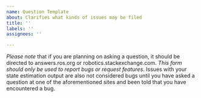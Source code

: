 ```yaml
---
name: Question Template
about: Clarifies what kinds of issues may be filed
title: ''
labels: ''
assignees: ''

---
```


*Please note* that if you are planning on asking a question, it should be directed to answers.ros.org or robotics.stackexchange.com. *This form should only be used to report bugs or request features*. Issues with your state estimation output are also not considered bugs until you have asked a question at one of the aforementioned sites and been told that you have encountered a bug.
